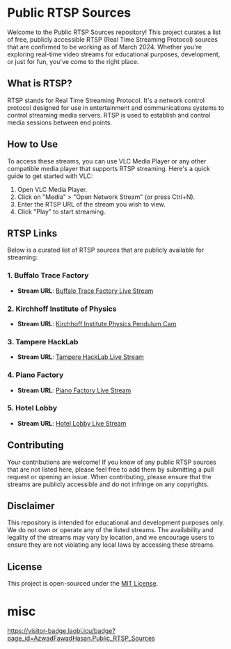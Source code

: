 # Public RTSP Sources

Welcome to the Public RTSP Sources repository! This project curates a list of free, publicly accessible RTSP (Real Time Streaming Protocol) sources that are confirmed to be working as of March 2024. Whether you're exploring real-time video streams for educational purposes, development, or just for fun, you've come to the right place.


## What is RTSP?

RTSP stands for Real Time Streaming Protocol. It's a network control protocol designed for use in entertainment and communications systems to control streaming media servers. RTSP is used to establish and control media sessions between end points.

## How to Use

To access these streams, you can use VLC Media Player or any other compatible media player that supports RTSP streaming. Here's a quick guide to get started with VLC:

1. Open VLC Media Player.
2. Click on "Media" > "Open Network Stream" (or press Ctrl+N).
3. Enter the RTSP URL of the stream you wish to view.
4. Click "Play" to start streaming.

## RTSP Links

Below is a curated list of RTSP sources that are publicly available for streaming:

### 1. Buffalo Trace Factory
- **Stream URL**: [Buffalo Trace Factory Live Stream](http://camera.buffalotrace.com/mjpg/video.mjpg)

### 2. Kirchhoff Institute of Physics
- **Stream URL**: [Kirchhoff Institute Physics Pendulum Cam](http://pendelcam.kip.uni-heidelberg.de/mjpg/video.mjpg)

### 3. Tampere HackLab
- **Stream URL**: [Tampere HackLab Live Stream](http://tamperehacklab.tunk.org:38001/nphMotionJpeg?Resolution=640x480&Quality=Clarity)

### 4. Piano Factory
- **Stream URL**: [Piano Factory Live Stream](http://takemotopiano.aa1.netvolante.jp:8190/nphMotionJpeg?Resolution=640x480&Quality=Standard&Framerate=30)

### 5. Hotel Lobby
- **Stream URL**: [Hotel Lobby Live Stream](http://158.58.130.148/mjpg/video.mjpg)

## Contributing

Your contributions are welcome! If you know of any public RTSP sources that are not listed here, please feel free to add them by submitting a pull request or opening an issue. When contributing, please ensure that the streams are publicly accessible and do not infringe on any copyrights.

## Disclaimer

This repository is intended for educational and development purposes only. We do not own or operate any of the listed streams. The availability and legality of the streams may vary by location, and we encourage users to ensure they are not violating any local laws by accessing these streams.

## License

This project is open-sourced under the [MIT License](LICENSE).


# misc
https://visitor-badge.laobi.icu/badge?page_id=AzwadFawadHasan.Public_RTSP_Sources
